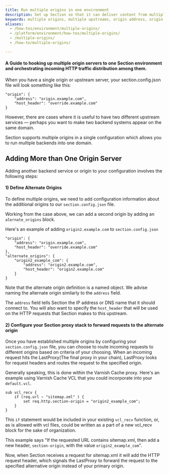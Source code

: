 ```yaml
---
title: Run multiple origins in one environment
description: Set up Section so that it can deliver content from multiple origin servers
keywords: multiple origins, multiple upstreams, origin address, origin server, origin, cache, cached data, content delivery network, CDN
aliases:
  - /how-tos/environment/multiple-origins/
  - /platform/environment/how-tos/multiple-origins/
  - /multiple-origins/
  - /how-to/multiple-origins/

---
```

#### A Guide to hooking up multiple origin servers to one Section environment and orchestrating incoming HTTP traffic distribution among them.

When you have a single origin or upstream server, your section.config.json file will look something like this:

    "origin": {
        "address": "origin.example.com",
        "host_header": "override.example.com"
    }

However, there are cases where it is useful to have two different upstream services — perhaps you want to make two backend systems appear on the same domain.

Section supports multiple origins in a single configuration which allows you to run multiple backends into one domain.

## Adding More than One Origin Server

Adding another backend service or origin to your configuration involves the following steps:


#### 1) Define Alternate Origins

To define multiple origins, we need to add configuration information about the additional origins to our `section.config.json` file.

Working from the case above, we can add a second origin by adding an `alernate_origins` block.

Here's an example of adding `origin2.example.com` to `section.config.json`

    "origin": {
        "address": "origin.example.com",
        "host_header": "override.example.com"
    },
    "alternate_origins": {
        "origin2_example_com": {
            "address": "origin2.example.com",
            "host_header": "origin2.example.com"
        }
    }

Note that the alternate origin definition is a named object. We advise naming the alternate origin similarly to the `address` field.

The `address` field tells Section the IP address or DNS name that it should connect to. You will also want to specify the `host_header` that will be used on the HTTP requests that Section makes to this upstream.

#### 2) Configure your Section proxy stack to forward requests to the alternate origin

Once you have established multiple origins by configuring your `section.config.json` file, you can choose to route incoming requests to different origins based on criteria of your choosing. When an incoming request hits the LastProxy(The final proxy in your chain), LastProxy looks for request headers and routes the request to the specified origin.

Generally speaking, this is done within the Varnish Cache  proxy. Here's an example using Varnish Cache VCL that you could incorporate into your `default.vcl`.

    sub vcl_recv {
        if (req.url ~ "sitemap.xml" ) {
            set req.http.section-origin = "origin2_example_com";
        }
    }

This `if` statement would be included in your existing `vcl_recv` function, or, as is allowed with vcl files, could be written as a part of a new vcl_recv block for the sake of organization.

This example says "If the requested URL contains sitemap.xml, then add a new header, `section-origin`, with the value `origin2_example_com`".

Now, when Section receives a request for sitemap.xml it will add the HTTP request header, which signals the LastProxy to forward the request to the specified alternative origin instead of your primary origin.

